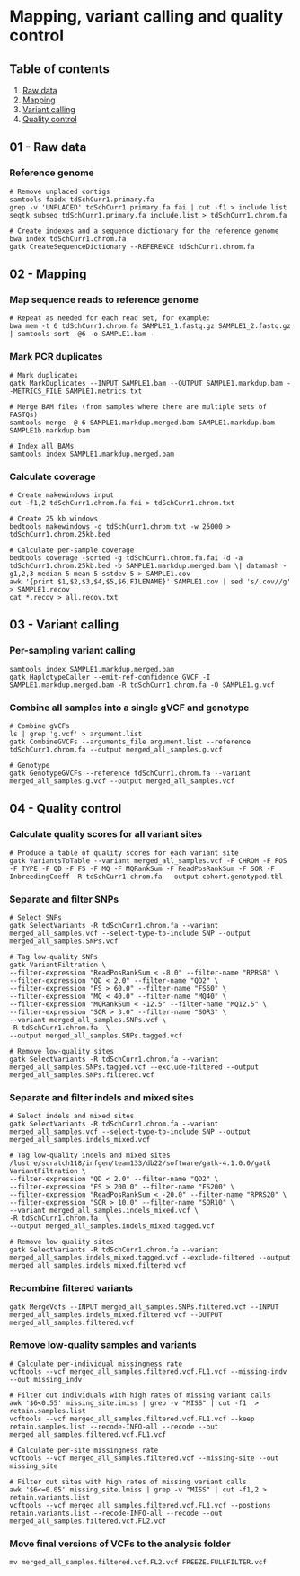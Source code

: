 # Mapping, variant calling and quality control

## Table of contents
1. [Raw data](#raw)
2. [Mapping](#mapping)
3. [Variant calling](#variantcalling)
4. [Quality control](#qc)

## 01 - Raw data <a name="raw"></a>
### Reference genome
```
# Remove unplaced contigs
samtools faidx tdSchCurr1.primary.fa
grep -v 'UNPLACED' tdSchCurr1.primary.fa.fai | cut -f1 > include.list
seqtk subseq tdSchCurr1.primary.fa include.list > tdSchCurr1.chrom.fa

# Create indexes and a sequence dictionary for the reference genome
bwa index tdSchCurr1.chrom.fa
gatk CreateSequenceDictionary --REFERENCE tdSchCurr1.chrom.fa
```
## 02 - Mapping <a name="mapping"></a>
### Map sequence reads to reference genome
```
# Repeat as needed for each read set, for example:
bwa mem -t 6 tdSchCurr1.chrom.fa SAMPLE1_1.fastq.gz SAMPLE1_2.fastq.gz | samtools sort -@6 -o SAMPLE1.bam -
```
### Mark PCR duplicates
```
# Mark duplicates
gatk MarkDuplicates --INPUT SAMPLE1.bam --OUTPUT SAMPLE1.markdup.bam --METRICS_FILE SAMPLE1.metrics.txt

# Merge BAM files (from samples where there are multiple sets of FASTQs)
samtools merge -@ 6 SAMPLE1.markdup.merged.bam SAMPLE1.markdup.bam SAMPLE1b.markdup.bam

# Index all BAMs
samtools index SAMPLE1.markdup.merged.bam
```
### Calculate coverage
```
# Create makewindows input
cut -f1,2 tdSchCurr1.chrom.fa.fai > tdSchCurr1.chrom.txt

# Create 25 kb windows
bedtools makewindows -g tdSchCurr1.chrom.txt -w 25000 > tdSchCurr1.chrom.25kb.bed

# Calculate per-sample coverage
bedtools coverage -sorted -g tdSchCurr1.chrom.fa.fai -d -a tdSchCurr1.chrom.25kb.bed -b SAMPLE1.markdup.merged.bam \| datamash -g1,2,3 median 5 mean 5 sstdev 5 > SAMPLE1.cov
awk '{print $1,$2,$3,$4,$5,$6,FILENAME}' SAMPLE1.cov | sed 's/.cov//g' > SAMPLE1.recov
cat *.recov > all.recov.txt
```
## 03 - Variant calling <a name="variantcalling"></a>

### Per-sampling variant calling
```
samtools index SAMPLE1.markdup.merged.bam
gatk HaplotypeCaller --emit-ref-confidence GVCF -I SAMPLE1.markdup.merged.bam -R tdSchCurr1.chrom.fa -O SAMPLE1.g.vcf
```
### Combine all samples into a single gVCF and genotype
```
# Combine gVCFs
ls | grep 'g.vcf' > argument.list
gatk CombineGVCFs --arguments_file argument.list --reference tdSchCurr1.chrom.fa --output merged_all_samples.g.vcf

# Genotype
gatk GenotypeGVCFs --reference tdSchCurr1.chrom.fa --variant merged_all_samples.g.vcf --output merged_all_samples.vcf
```
## 04 - Quality control <a name="qc"></a>
### Calculate quality scores for all variant sites
```
# Produce a table of quality scores for each variant site
gatk VariantsToTable --variant merged_all_samples.vcf -F CHROM -F POS -F TYPE -F QD -F FS -F MQ -F MQRankSum -F ReadPosRankSum -F SOR -F InbreedingCoeff -R tdSchCurr1.chrom.fa --output cohort.genotyped.tbl
```
### Separate and filter SNPs
```
# Select SNPs
gatk SelectVariants -R tdSchCurr1.chrom.fa --variant merged_all_samples.vcf --select-type-to-include SNP --output merged_all_samples.SNPs.vcf

# Tag low-quality SNPs
gatk VariantFiltration \
--filter-expression "ReadPosRankSum < -8.0" --filter-name "RPRS8" \
--filter-expression "QD < 2.0" --filter-name "QD2" \
--filter-expression "FS > 60.0" --filter-name "FS60" \
--filter-expression "MQ < 40.0" --filter-name "MQ40" \
--filter-expression "MQRankSum < -12.5" --filter-name "MQ12.5" \
--filter-expression "SOR > 3.0" --filter-name "SOR3" \
--variant merged_all_samples.SNPs.vcf \
-R tdSchCurr1.chrom.fa  \
--output merged_all_samples.SNPs.tagged.vcf

# Remove low-quality sites
gatk SelectVariants -R tdSchCurr1.chrom.fa --variant merged_all_samples.SNPs.tagged.vcf --exclude-filtered --output merged_all_samples.SNPs.filtered.vcf
```
### Separate and filter indels and mixed sites
```
# Select indels and mixed sites
gatk SelectVariants -R tdSchCurr1.chrom.fa --variant merged_all_samples.vcf --select-type-to-include SNP --output merged_all_samples.indels_mixed.vcf

# Tag low-quality indels and mixed sites
/lustre/scratch118/infgen/team133/db22/software/gatk-4.1.0.0/gatk VariantFiltration \
--filter-expression "QD < 2.0" --filter-name "QD2" \
--filter-expression "FS > 200.0" --filter-name "FS200" \
--filter-expression "ReadPosRankSum < -20.0" --filter-name "RPRS20" \
--filter-expression "SOR > 10.0" --filter-name "SOR10" \
--variant merged_all_samples.indels_mixed.vcf \
-R tdSchCurr1.chrom.fa  \
--output merged_all_samples.indels_mixed.tagged.vcf

# Remove low-quality sites
gatk SelectVariants -R tdSchCurr1.chrom.fa --variant merged_all_samples.indels_mixed.tagged.vcf --exclude-filtered --output merged_all_samples.indels_mixed.filtered.vcf
```
### Recombine filtered variants
```
gatk MergeVcfs --INPUT merged_all_samples.SNPs.filtered.vcf --INPUT merged_all_samples.indels_mixed.filtered.vcf --OUTPUT merged_all_samples.filtered.vcf
```
### Remove low-quality samples and variants 
```
# Calculate per-individual missingness rate 
vcftools --vcf merged_all_samples.filtered.vcf.FL1.vcf --missing-indv --out missing_indv

# Filter out individuals with high rates of missing variant calls
awk '$6<0.55' missing_site.imiss | grep -v "MISS" | cut -f1  > retain.samples.list
vcftools --vcf merged_all_samples.filtered.vcf.FL1.vcf --keep retain.samples.list --recode-INFO-all --recode --out merged_all_samples.filtered.vcf.FL1.vcf  

# Calculate per-site missingness rate 
vcftools --vcf merged_all_samples.filtered.vcf --missing-site --out missing_site

# Filter out sites with high rates of missing variant calls
awk '$6<=0.05' missing_site.lmiss | grep -v "MISS" | cut -f1,2 > retain.variants.list
vcftools --vcf merged_all_samples.filtered.vcf.FL1.vcf --postions retain.variants.list --recode-INFO-all --recode --out merged_all_samples.filtered.vcf.FL2.vcf 
```
### Move final versions of VCFs to the analysis folder
```
mv merged_all_samples.filtered.vcf.FL2.vcf FREEZE.FULLFILTER.vcf
```
